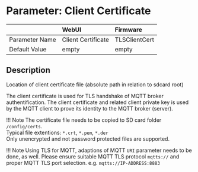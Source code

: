 # Parameter: Client Certificate

|                   | WebUI               | Firmware
|:---               |:---                 |:----
| Parameter Name    | Client Certificate  | TLSClientCert
| Default Value     | empty               | empty


## Description

Location of client certificate file (absolute path in relation to sdcard root)


The client certificate is used for TLS handshake of MQTT broker authentification. The client certificate and 
related client private key is used by the MQTT client to prove its identity to the MQTT broker (server).

!!! Note
The certificate file needs to be copied to SD card folder `/config/certs`.<br>
    Typical file extentions: `*.crt`, `*.pem`, `*.der`<br>
    Only unencrypted and not password protected files are supported.


!!! Note
    Using TLS for MQTT, adaptions of MQTT `URI` parameter needs to be done, as well.  Please ensure suitable MQTT
    TLS protocol `mqtts://` and proper MQTT TLS port selection. e.g. `mqtts://IP-ADDRESS:8883`

